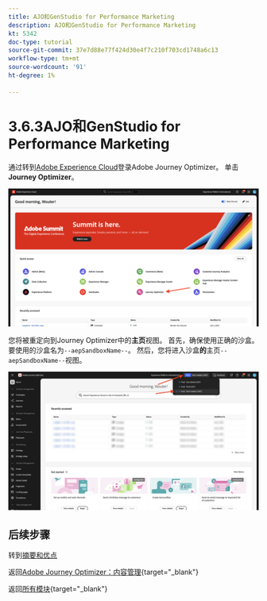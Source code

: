 ```yaml
---
title: AJO和GenStudio for Performance Marketing
description: AJO和GenStudio for Performance Marketing
kt: 5342
doc-type: tutorial
source-git-commit: 37e7d88e77f424d30e4f7c210f703cd1748a6c13
workflow-type: tm+mt
source-wordcount: '91'
ht-degree: 1%

---
```


# 3.6.3AJO和GenStudio for Performance Marketing

通过转到[Adobe Experience Cloud](https://experience.adobe.com)登录Adobe Journey Optimizer。 单击&#x200B;**Journey Optimizer**。

![ACOP](./../../../../modules/delivery-activation/ajo-b2c/ajob2c-1/images/acophome.png)

您将被重定向到Journey Optimizer中的&#x200B;**主页**&#x200B;视图。 首先，确保使用正确的沙盒。 要使用的沙盒名为`--aepSandboxName--`。 然后，您将进入沙盒&#x200B;**的**&#x200B;主页`--aepSandboxName--`视图。

![ACOP](./../../../../modules/delivery-activation/ajo-b2c/ajob2c-1/images/acoptriglp.png)

## 后续步骤

转到[摘要和优点](./summary.md)

返回[Adobe Journey Optimizer：内容管理](./ajocontent.md){target="_blank"}

返回[所有模块](./../../../../overview.md){target="_blank"}
